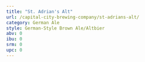 ```yaml
---
title: "St. Adrian's Alt"
url: /capital-city-brewing-company/st-adrians-alt/
category: German Ale
style: German-Style Brown Ale/Altbier
abv: 0
ibu: 0
srm: 0
upc: 0
---
```


